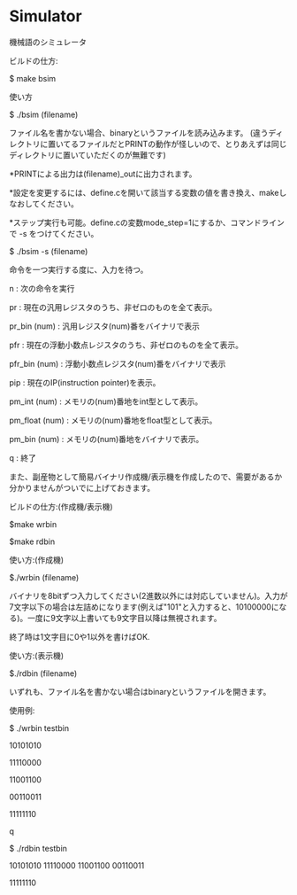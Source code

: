 # Simulator
機械語のシミュレータ

ビルドの仕方:

$ make bsim

使い方

$ ./bsim (filename)

ファイル名を書かない場合、binaryというファイルを読み込みます。
(違うディレクトリに置いてるファイルだとPRINTの動作が怪しいので、とりあえずは同じディレクトリに置いていただくのが無難です)

*PRINTによる出力は(filename)_outに出力されます。

*設定を変更するには、define.cを開いて該当する変数の値を書き換え、makeしなおしてください。

*ステップ実行も可能。define.cの変数mode_step=1にするか、コマンドラインで -s をつけてください。

$ ./bsim -s (filename)

命令を一つ実行する度に、入力を待つ。

n : 次の命令を実行

pr : 現在の汎用レジスタのうち、非ゼロのものを全て表示。

pr_bin (num) : 汎用レジスタ(num)番をバイナリで表示

pfr : 現在の浮動小数点レジスタのうち、非ゼロのものを全て表示。

pfr_bin (num) : 浮動小数点レジスタ(num)番をバイナリで表示

pip : 現在のIP(instruction pointer)を表示。

pm_int (num) : メモリの(num)番地をint型として表示。

pm_float (num) : メモリの(num)番地をfloat型として表示。

pm_bin (num) : メモリの(num)番地をバイナリで表示。

q : 終了


また、副産物として簡易バイナリ作成機/表示機を作成したので、需要があるか分かりませんがついでに上げておきます。

ビルドの仕方:(作成機/表示機)

$make wrbin

$make rdbin

使い方:(作成機)

$./wrbin (filename)

バイナリを8bitずつ入力してください(2進数以外には対応していません)。入力が7文字以下の場合は左詰めになります(例えば"101"と入力すると、10100000になる)。一度に9文字以上書いても9文字目以降は無視されます。

終了時は1文字目に0や1以外を書けばOK.

使い方:(表示機)

$./rdbin (filename)

いずれも、ファイル名を書かない場合はbinaryというファイルを開きます。

使用例:

$ ./wrbin testbin

10101010

11110000

11001100

00110011

11111110

q

$ ./rdbin testbin

10101010 11110000 11001100 00110011

11111110 




